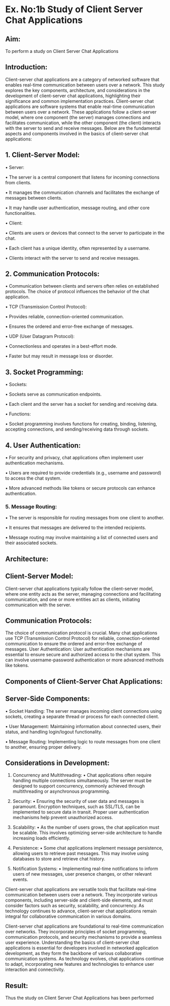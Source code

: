 # Ex. No:1b 			Study of Client Server Chat Applications

## Aim: 
To perform a study on Client Server Chat Applications

## Introduction:
Client-server chat applications are a category of networked software that enables real-time communication between users over a network. This study explores the key components, architecture, and considerations in the development of client-server chat applications, highlighting their significance and common implementation practices.
Client-server chat applications are software systems that enable real-time communication between users over a network. These applications follow a client-server model, where one component (the server) manages connections and facilitates communication, while the other component (the client) interacts with the server to send and receive messages. Below are the fundamental aspects and components involved in the basics of client-server chat applications:

## 1. Client-Server Model:

•	Server:

•	The server is a central component that listens for incoming connections from clients.

•	It manages the communication channels and facilitates the exchange of messages between clients.

•	It may handle user authentication, message routing, and other core functionalities.

•	Client:

•	Clients are users or devices that connect to the server to participate in the chat.

•	Each client has a unique identity, often represented by a username.

•	Clients interact with the server to send and receive messages.

## 2. Communication Protocols:
•	Communication between clients and servers often relies on established protocols. The choice of protocol influences the behavior of the chat application.

•	TCP (Transmission Control Protocol):

•	Provides reliable, connection-oriented communication.

•	Ensures the ordered and error-free exchange of messages.

•	UDP (User Datagram Protocol):

•	Connectionless and operates in a best-effort mode.

•	Faster but may result in message loss or disorder.
## 3. Socket Programming:
•	Sockets:

•	Sockets serve as communication endpoints.

•	Each client and the server has a socket for sending and receiving data.

•	Functions:

•	Socket programming involves functions for creating, binding, listening, accepting connections, and sending/receiving data through sockets.
## 4. User Authentication:

•	For security and privacy, chat applications often implement user authentication mechanisms.

•	Users are required to provide credentials (e.g., username and password) to access the chat system.

•	More advanced methods like tokens or secure protocols can enhance authentication.

### 5. Message Routing:

•	The server is responsible for routing messages from one client to another.

•	It ensures that messages are delivered to the intended recipients.

•	Message routing may involve maintaining a list of connected users and their associated sockets.

## Architecture:
## Client-Server Model:
Client-server chat applications typically follow the client-server model, where one entity acts as the server, managing connections and facilitating communication, and one or more entities act as clients, initiating communication with the server.

## Communication Protocols:
The choice of communication protocol is crucial. Many chat applications use TCP (Transmission Control Protocol) for reliable, connection-oriented communication to ensure the ordered and error-free exchange of messages.
User Authentication:
User authentication mechanisms are essential to ensure secure and authorized access to the chat system. This can involve username-password authentication or more advanced methods like tokens.
## Components of Client-Server Chat Applications:
## Server-Side Components:

•	Socket Handling: The server manages incoming client connections using sockets, creating a separate thread or process for each connected client.

•	User Management: Maintaining information about connected users, their status, and handling login/logout functionality.

•	Message Routing: Implementing logic to route messages from one client to another, ensuring proper delivery.

## Considerations in Development:
1.	Concurrency and Multithreading:
•	Chat applications often require handling multiple connections simultaneously. The server must be designed to support concurrency, commonly achieved through multithreading or asynchronous programming.
2.	Security:
•	Ensuring the security of user data and messages is paramount. Encryption techniques, such as SSL/TLS, can be implemented to secure data in transit. Proper user authentication mechanisms help prevent unauthorized access.
3.	Scalability:
•	As the number of users grows, the chat application must be scalable. This involves optimizing server-side architecture to handle increasing loads efficiently.
4.	Persistence:
•	Some chat applications implement message persistence, allowing users to retrieve past messages. This may involve using databases to store and retrieve chat history.

5.	Notification Systems:
•	Implementing real-time notifications to inform users of new messages, user presence changes, or other relevant events.


Client-server chat applications are versatile tools that facilitate real-time communication between users over a network. They incorporate various components, including server-side and client-side elements, and must consider factors such as security, scalability, and concurrency. As technology continues to advance, client-server chat applications remain integral for collaborative communication in various domains.

Client-server chat applications are foundational to real-time communication over networks. They incorporate principles of socket programming, communication protocols, and security mechanisms to provide a seamless user experience. Understanding the basics of client-server chat applications is essential for developers involved in networked application development, as they form the backbone of various collaborative communication systems. As technology evolves, chat applications continue to adapt, incorporating new features and technologies to enhance user interaction and connectivity.


## Result:

Thus the study on Client Server Chat Applications has been performed


